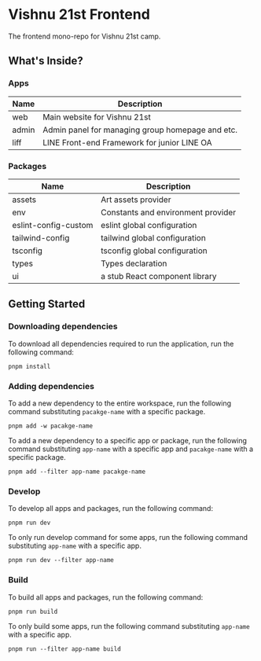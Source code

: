 # Vishnu 21st Frontend

The frontend mono-repo for Vishnu 21st camp.

## What's Inside?

### Apps

| Name  | Description                                      |
| ----- | ------------------------------------------------ |
| web   | Main website for Vishnu 21st                     |
| admin | Admin panel for managing group homepage and etc. |
| liff  | LINE Front-end Framework for junior LINE OA      |

### Packages

| Name                 | Description                        |
| -------------------- | ---------------------------------- |
| assets               | Art assets provider                |
| env                  | Constants and environment provider |
| eslint-config-custom | eslint global configuration        |
| tailwind-config      | tailwind global configuration      |
| tsconfig             | tsconfig global configuration      |
| types                | Types declaration                  |
| ui                   | a stub React component library     |

## Getting Started

### Downloading dependencies

To download all dependencies required to run the application, run the following command:

```
pnpm install
```

### Adding dependencies

To add a new dependency to the entire workspace, run the following command substituting `pacakge-name` with a specific package.

```
pnpm add -w pacakge-name
```

To add a new dependency to a specific app or package, run the following command substituting `app-name` with a specific app and `pacakge-name` with a specific package.

```
pnpm add --filter app-name pacakge-name
```

### Develop

To develop all apps and packages, run the following command:

```
pnpm run dev
```

To only run develop command for some apps, run the following command substituting `app-name` with a specific app.

```
pnpm run dev --filter app-name
```

### Build

To build all apps and packages, run the following command:

```
pnpm run build
```

To only build some apps, run the following command substituting `app-name` with a specific app.

```
pnpm run --filter app-name build
```
